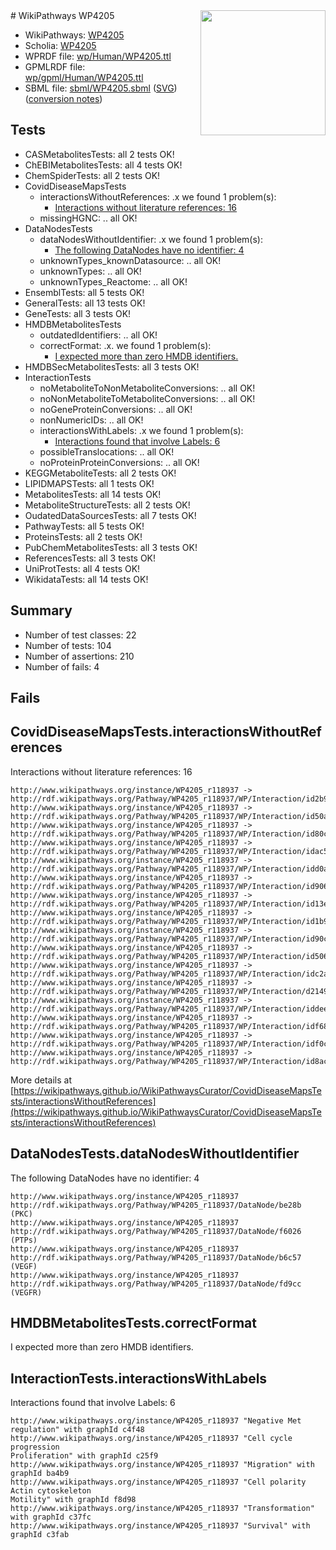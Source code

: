 <img style="float: right; width: 200px" src="../logo.png" />
# WikiPathways WP4205

* WikiPathways: [WP4205](https://identifiers.org/wikipathways:WP4205)
* Scholia: [WP4205](https://scholia.toolforge.org/wikipathways/WP4205)
* WPRDF file: [wp/Human/WP4205.ttl](../wp/Human/WP4205.ttl)
* GPMLRDF file: [wp/gpml/Human/WP4205.ttl](../wp/gpml/Human/WP4205.ttl)
* SBML file: [sbml/WP4205.sbml](../sbml/WP4205.sbml) ([SVG](../sbml/WP4205.svg)) ([conversion notes](../sbml/WP4205.txt))

## Tests
* CASMetabolitesTests: all 2 tests OK!
* ChEBIMetabolitesTests: all 4 tests OK!
* ChemSpiderTests: all 2 tests OK!
* CovidDiseaseMapsTests
    * interactionsWithoutReferences: .x we found 1 problem(s):
        * [Interactions without literature references: 16](#9701cce7)
    * missingHGNC: .. all OK!
* DataNodesTests
    * dataNodesWithoutIdentifier: .x we found 1 problem(s):
        * [The following DataNodes have no identifier: 4](#d2d32fa3)
    * unknownTypes_knownDatasource: .. all OK!
    * unknownTypes: .. all OK!
    * unknownTypes_Reactome: .. all OK!
* EnsemblTests: all 5 tests OK!
* GeneralTests: all 13 tests OK!
* GeneTests: all 3 tests OK!
* HMDBMetabolitesTests
    * outdatedIdentifiers: .. all OK!
    * correctFormat: .x. we found 1 problem(s):
        * [I expected more than zero HMDB identifiers.](#ad154c1e)
* HMDBSecMetabolitesTests: all 3 tests OK!
* InteractionTests
    * noMetaboliteToNonMetaboliteConversions: .. all OK!
    * noNonMetaboliteToMetaboliteConversions: .. all OK!
    * noGeneProteinConversions: .. all OK!
    * nonNumericIDs: .. all OK!
    * interactionsWithLabels: .x we found 1 problem(s):
        * [Interactions found that involve Labels: 6](#630d267d)
    * possibleTranslocations: .. all OK!
    * noProteinProteinConversions: .. all OK!
* KEGGMetaboliteTests: all 2 tests OK!
* LIPIDMAPSTests: all 1 tests OK!
* MetabolitesTests: all 14 tests OK!
* MetaboliteStructureTests: all 2 tests OK!
* OudatedDataSourcesTests: all 7 tests OK!
* PathwayTests: all 5 tests OK!
* ProteinsTests: all 2 tests OK!
* PubChemMetabolitesTests: all 3 tests OK!
* ReferencesTests: all 3 tests OK!
* UniProtTests: all 4 tests OK!
* WikidataTests: all 14 tests OK!


## Summary

* Number of test classes: 22
* Number of tests: 104
* Number of assertions: 210
* Number of fails: 4

## Fails

<a name="9701cce7" />

## CovidDiseaseMapsTests.interactionsWithoutReferences

Interactions without literature references: 16
```
http://www.wikipathways.org/instance/WP4205_r118937 -> http://rdf.wikipathways.org/Pathway/WP4205_r118937/WP/Interaction/id2b9bb59
http://www.wikipathways.org/instance/WP4205_r118937 -> http://rdf.wikipathways.org/Pathway/WP4205_r118937/WP/Interaction/id50a45f7b
http://www.wikipathways.org/instance/WP4205_r118937 -> http://rdf.wikipathways.org/Pathway/WP4205_r118937/WP/Interaction/id80cf3375
http://www.wikipathways.org/instance/WP4205_r118937 -> http://rdf.wikipathways.org/Pathway/WP4205_r118937/WP/Interaction/idac59c9d9
http://www.wikipathways.org/instance/WP4205_r118937 -> http://rdf.wikipathways.org/Pathway/WP4205_r118937/WP/Interaction/idd0a54215
http://www.wikipathways.org/instance/WP4205_r118937 -> http://rdf.wikipathways.org/Pathway/WP4205_r118937/WP/Interaction/id9068ca02
http://www.wikipathways.org/instance/WP4205_r118937 -> http://rdf.wikipathways.org/Pathway/WP4205_r118937/WP/Interaction/id13e03005
http://www.wikipathways.org/instance/WP4205_r118937 -> http://rdf.wikipathways.org/Pathway/WP4205_r118937/WP/Interaction/id1b96e321
http://www.wikipathways.org/instance/WP4205_r118937 -> http://rdf.wikipathways.org/Pathway/WP4205_r118937/WP/Interaction/id90cb6569
http://www.wikipathways.org/instance/WP4205_r118937 -> http://rdf.wikipathways.org/Pathway/WP4205_r118937/WP/Interaction/id50654f49
http://www.wikipathways.org/instance/WP4205_r118937 -> http://rdf.wikipathways.org/Pathway/WP4205_r118937/WP/Interaction/idc2a907b1
http://www.wikipathways.org/instance/WP4205_r118937 -> http://rdf.wikipathways.org/Pathway/WP4205_r118937/WP/Interaction/d2149
http://www.wikipathways.org/instance/WP4205_r118937 -> http://rdf.wikipathways.org/Pathway/WP4205_r118937/WP/Interaction/iddeed2f2e
http://www.wikipathways.org/instance/WP4205_r118937 -> http://rdf.wikipathways.org/Pathway/WP4205_r118937/WP/Interaction/idf68e1c09
http://www.wikipathways.org/instance/WP4205_r118937 -> http://rdf.wikipathways.org/Pathway/WP4205_r118937/WP/Interaction/idf0c5d114
http://www.wikipathways.org/instance/WP4205_r118937 -> http://rdf.wikipathways.org/Pathway/WP4205_r118937/WP/Interaction/id8ac21e5
```

More details at [https://wikipathways.github.io/WikiPathwaysCurator/CovidDiseaseMapsTests/interactionsWithoutReferences](https://wikipathways.github.io/WikiPathwaysCurator/CovidDiseaseMapsTests/interactionsWithoutReferences)

<a name="d2d32fa3" />

## DataNodesTests.dataNodesWithoutIdentifier

The following DataNodes have no identifier: 4
```
http://www.wikipathways.org/instance/WP4205_r118937 http://rdf.wikipathways.org/Pathway/WP4205_r118937/DataNode/be28b (PKC)
http://www.wikipathways.org/instance/WP4205_r118937 http://rdf.wikipathways.org/Pathway/WP4205_r118937/DataNode/f6026 (PTPs)
http://www.wikipathways.org/instance/WP4205_r118937 http://rdf.wikipathways.org/Pathway/WP4205_r118937/DataNode/b6c57 (VEGF)
http://www.wikipathways.org/instance/WP4205_r118937 http://rdf.wikipathways.org/Pathway/WP4205_r118937/DataNode/fd9cc (VEGFR)
```

<a name="ad154c1e" />

## HMDBMetabolitesTests.correctFormat

I expected more than zero HMDB identifiers.
<a name="630d267d" />

## InteractionTests.interactionsWithLabels

Interactions found that involve Labels: 6
```
http://www.wikipathways.org/instance/WP4205_r118937 "Negative Met
regulation" with graphId c4f48
http://www.wikipathways.org/instance/WP4205_r118937 "Cell cycle progression
Proliferation" with graphId c25f9
http://www.wikipathways.org/instance/WP4205_r118937 "Migration" with graphId ba4b9
http://www.wikipathways.org/instance/WP4205_r118937 "Cell polarity
Actin cytoskeleton
Motility" with graphId f8d98
http://www.wikipathways.org/instance/WP4205_r118937 "Transformation" with graphId c37fc
http://www.wikipathways.org/instance/WP4205_r118937 "Survival" with graphId c3fab
```

